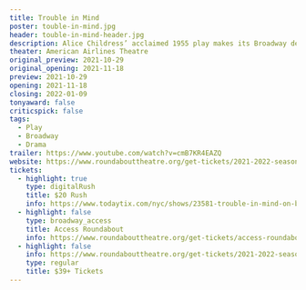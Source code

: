 ```yaml
---
title: Trouble in Mind
poster: touble-in-mind.jpg
header: touble-in-mind-header.jpg
description: Alice Childress’ acclaimed 1955 play makes its Broadway debut.
theater: American Airlines Theatre
original_preview: 2021-10-29
original_opening: 2021-11-18
preview: 2021-10-29
opening: 2021-11-18
closing: 2022-01-09
tonyaward: false
criticspick: false
tags: 
  - Play
  - Broadway
  - Drama
trailer: https://www.youtube.com/watch?v=cmB7KR4EAZQ
website: https://www.roundabouttheatre.org/get-tickets/2021-2022-season/trouble-in-mind/
tickets:
  - highlight: true
    type: digitalRush
    title: $20 Rush
    info: https://www.todaytix.com/nyc/shows/23581-trouble-in-mind-on-broadway
  - highlight: false
    type: broadway_access
    title: Access Roundabout
    info: https://www.roundabouttheatre.org/get-tickets/access-roundabout/
  - highlight: false
    info: https://www.roundabouttheatre.org/get-tickets/2021-2022-season/trouble-in-mind/performances
    type: regular
    title: $39+ Tickets
---
```

